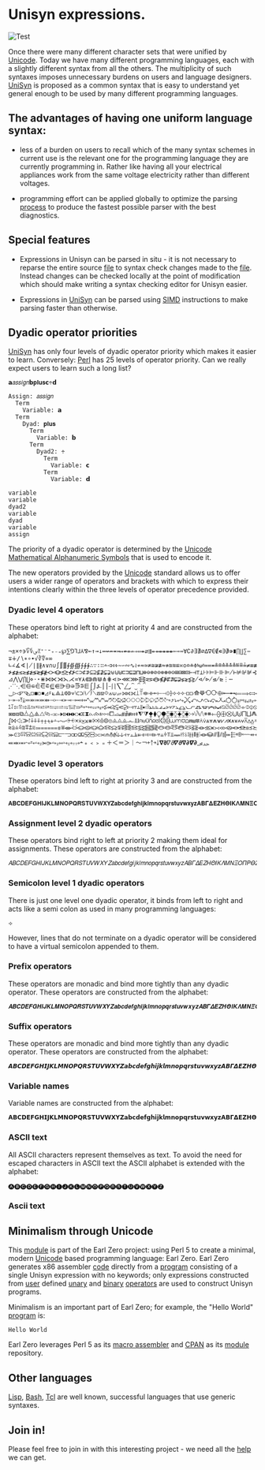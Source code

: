 # Unisyn expressions.

![Test](https://github.com/philiprbrenan/UnisynParse/workflows/Test/badge.svg)

Once there were many different character sets that were unified by [Unicode](https://en.wikipedia.org/wiki/Unicode). 
Today we have many different programming languages, each with a slightly
different syntax from all the others. The multiplicity of such syntaxes imposes
unnecessary burdens on users and language designers.  [UniSyn](https://github.com/philiprbrenan/UnisynParse) is proposed as a
common syntax that is easy to understand yet general enough to be used by many
different programming languages.

## The advantages of having one uniform language syntax:

- less of a burden on users to recall which of the many syntax schemes in
current use is the relevant one for the programming language they are currently
programming in.  Rather like having all your electrical appliances work from
the same voltage electricity rather than different voltages.

- programming effort can be applied globally to optimize the parsing [process](https://en.wikipedia.org/wiki/Process_management_(computing)) to
produce the fastest possible parser with the best diagnostics.

## Special features

- Expressions in Unisyn can be parsed in situ - it is not necessary to reparse
the entire source [file](https://en.wikipedia.org/wiki/Computer_file) to syntax check changes made to the [file](https://en.wikipedia.org/wiki/Computer_file). Instead
changes can be checked locally at the point of modification which should make
writing a syntax checking editor for Unisyn easier.

- Expressions in [UniSyn](https://github.com/philiprbrenan/UnisynParse) can be parsed using [SIMD](https://www.officedaytime.com/simd512e/) instructions to make parsing
faster than otherwise.

## Dyadic operator priorities
 [UniSyn](https://github.com/philiprbrenan/UnisynParse) has only four levels of dyadic operator priority which makes it easier
to learn. Conversely: [Perl](http://www.perl.org/) has 25 levels of operator priority.  Can we really
expect users to learn such a long list?

```
𝗮𝑎𝑠𝑠𝑖𝑔𝑛𝗯𝐩𝐥𝐮𝐬𝗰÷𝗱

Assign: 𝑎𝑠𝑠𝑖𝑔𝑛
  Term
    Variable: 𝗮
  Term
    Dyad: 𝐩𝐥𝐮𝐬
      Term
        Variable: 𝗯
      Term
        Dyad2: ÷
          Term
            Variable: 𝗰
          Term
            Variable: 𝗱

variable
variable
dyad2
variable
dyad
variable
assign
```

The priority of a dyadic operator is determined by the [Unicode Mathematical Alphanumeric Symbols](https://en.wikipedia.org/wiki/Mathematical_Alphanumeric_Symbols) that is used to
encode it.

The new operators provided by the [Unicode](https://en.wikipedia.org/wiki/Unicode) standard allows us to offer users a
wider range of operators and brackets with which to express their intentions
clearly within the three levels of operator precedence provided.

### Dyadic level 4 operators

These operators bind left to right at priority 4 and are constructed from the alphabet:

```
¬±×÷϶؆؇؈⁄⁒⁺⁻⁼₊₋₌℘⅀⅁⅂⅃⅄⅋←↑→↓↔↚↛↠↣↦↮⇎⇏⇒⇔⇴⇵⇶⇷⇸⇹⇺⇻⇼⇽⇾⇿∀∁∂∃∄∅∆∇∈∉∊∋∌∍∎∏∐∑−∓∔∕∖∗∘∙√∛∜∝∞
∟∠∡∢∣∤∥∦∧∨∩∪∫∬∭∮∯∰∱∲∳∴∵∶∷∸∹∺∻∼∽∾∿≀≁≂≃≄≅≆≇≈≉≊≋≌≍≎≏≐≑≒≓≔≕≖≗≘≙≚≛≜≝≞≟≠≡≢≣≤≥≦≧≨≩≪≫≬≭≮
≯≰≱≲≳≴≵≶≷≸≹≺≻≼≽≾≿⊀⊁⊂⊃⊄⊅⊆⊇⊈⊉⊊⊋⊌⊍⊎⊏⊐⊑⊒⊓⊔⊕⊖⊗⊘⊙⊚⊛⊜⊝⊞⊟⊠⊡⊢⊣⊤⊥⊦⊧⊨⊩⊪⊫⊬⊭⊮⊯⊰⊱⊲⊳⊴⊵⊶⊷⊸⊹⊺⊻⊼⊽⊾
⊿⋀⋁⋂⋃⋄⋅⋆⋇⋈⋉⋊⋋⋌⋍⋎⋏⋐⋑⋒⋓⋔⋕⋖⋗⋘⋙⋚⋛⋜⋝⋞⋟⋠⋡⋢⋣⋤⋥⋦⋧⋨⋩⋪⋫⋬⋭⋮⋯⋰⋱⋲⋳⋴⋵⋶⋷⋸⋹⋺⋻⋼⋽⋾⋿⌠⌡⍼⎪⎮⎯⎰⎱⎲⎳⏜⏝⏞⏟⏠
⏡▷◁◸◹◺◻◼◽◾◿♯⟀⟁⟂⟃⟄⟇⟈⟉⟊⟋⟌⟍⟎⟏⟐⟑⟒⟓⟔⟕⟖⟗⟘⟙⟚⟛⟜⟝⟞⟟⟠⟡⟢⟣⟤⟥⟰⟱⟲⟳⟴⟵⟶⟷⟸⟹⟺⟻⟼⟽⟾⟿⤀⤁⤂⤃⤄⤅⤆⤇⤈⤉⤊⤋⤌⤍⤎⤏
⤐⤑⤒⤓⤔⤕⤖⤗⤘⤙⤚⤛⤜⤝⤞⤟⤠⤡⤢⤣⤤⤥⤦⤧⤨⤩⤪⤫⤬⤭⤮⤯⤰⤱⤲⤳⤴⤵⤶⤷⤸⤹⤺⤻⤼⤽⤾⤿⥀⥁⥂⥃⥄⥅⥆⥇⥈⥉⥊⥋⥌⥍⥎⥏⥐⥑⥒⥓⥔⥕⥖⥗⥘⥙⥚⥛⥜⥝⥞⥟
⥠⥡⥢⥣⥤⥥⥦⥧⥨⥩⥪⥫⥬⥭⥮⥯⥰⥱⥲⥳⥴⥵⥶⥷⥸⥹⥺⥻⥼⥽⥾⥿⦀⦁⦂⦙⦚⦛⦜⦝⦞⦟⦠⦡⦢⦣⦤⦥⦦⦧⦨⦩⦪⦫⦬⦭⦮⦯⦰⦱⦲⦳⦴⦵⦶⦷⦸⦹⦺⦻⦼⦽⦾⦿⧀⧁⧂⧃⧄⧅
⧆⧇⧈⧉⧊⧋⧌⧍⧎⧏⧐⧑⧒⧓⧔⧕⧖⧗⧜⧝⧞⧟⧠⧡⧢⧣⧤⧥⧦⧧⧨⧩⧪⧫⧬⧭⧮⧯⧰⧱⧲⧳⧴⧵⧶⧷⧸⧹⧺⧻⧾⧿⨀⨁⨂⨃⨄⨅⨆⨇⨈⨉⨊⨋⨌⨍⨎⨏⨐⨑⨒⨓⨔⨕⨖⨗⨘⨙⨚⨛
⨜⨝⨞⨟⨠⨡⨢⨣⨤⨥⨦⨧⨨⨩⨪⨫⨬⨭⨮⨯⨰⨱⨲⨳⨴⨵⨶⨷⨸⨹⨺⨻⨼⨽⨾⨿⩀⩁⩂⩃⩄⩅⩆⩇⩈⩉⩊⩋⩌⩍⩎⩏⩐⩑⩒⩓⩔⩕⩖⩗⩘⩙⩚⩛⩜⩝⩞⩟⩠⩡⩢⩣⩤⩥⩦⩧⩨⩩⩪⩫
⩬⩭⩮⩯⩰⩱⩲⩳⩴⩵⩶⩷⩸⩹⩺⩻⩼⩽⩾⩿⪀⪁⪂⪃⪄⪅⪆⪇⪈⪉⪊⪋⪌⪍⪎⪏⪐⪑⪒⪓⪔⪕⪖⪗⪘⪙⪚⪛⪜⪝⪞⪟⪠⪡⪢⪣⪤⪥⪦⪧⪨⪩⪪⪫⪬⪭⪮⪯⪰⪱⪲⪳⪴⪵⪶⪷⪸⪹⪺⪻
⪼⪽⪾⪿⫀⫁⫂⫃⫄⫅⫆⫇⫈⫉⫊⫋⫌⫍⫎⫏⫐⫑⫒⫓⫔⫕⫖⫗⫘⫙⫚⫛⫝̸⫝⫞⫟⫠⫡⫢⫣⫤⫥⫦⫧⫨⫩⫪⫫⫬⫭⫮⫯⫰⫱⫲⫳⫴⫵⫶⫷⫸⫹⫺⫻⫼⫽⫾⫿⬰⬱⬲⬳⬴⬵⬶⬷⬸⬹⬺⬻
⬼⬽⬾⬿⭀⭁⭂⭃⭄⭇⭈⭉⭊⭋⭌﬩﹢﹤﹥﹦＋＜＝＞｜～￢￩￪￫￬𝛁𝛛𝛻𝜕𝜵𝝏𝝯𝞉𝞩𝟃𞻰𞻱
```

### Dyadic level 3 operators

These operators bind left to right at priority 3 and are constructed from the alphabet:

```
𝐀𝐁𝐂𝐃𝐄𝐅𝐆𝐇𝐈𝐉𝐊𝐋𝐌𝐍𝐎𝐏𝐐𝐑𝐒𝐓𝐔𝐕𝐖𝐗𝐘𝐙𝐚𝐛𝐜𝐝𝐞𝐟𝐠𝐡𝐢𝐣𝐤𝐥𝐦𝐧𝐨𝐩𝐪𝐫𝐬𝐭𝐮𝐯𝐰𝐱𝐲𝐳𝚨𝚩𝚪𝚫𝚬𝚭𝚮𝚯𝚰𝚱𝚲𝚳𝚴𝚵𝚶𝚷𝚸𝚹𝚺𝚻𝚼𝚽𝚾𝚿𝛀𝛁𝛂𝛃𝛄𝛅𝛆𝛇𝛈𝛉𝛊𝛋𝛌𝛍𝛎𝛏𝛐𝛑𝛒𝛓𝛔𝛕𝛖𝛗𝛘𝛙𝛚𝛛𝛜𝛝𝛞𝛟𝛠𝛡
```

### Assignment level 2 dyadic operators

These operators bind right to left at priority 2 making them ideal for
assignments. These operators are constructed from the alphabet:

```
𝐴𝐵𝐶𝐷𝐸𝐹𝐺𝐻𝐼𝐽𝐾𝐿𝑀𝑁𝑂𝑃𝑄𝑅𝑆𝑇𝑈𝑉𝑊𝑋𝑌𝑍𝑎𝑏𝑐𝑑𝑒𝑓𝑔𝑖𝑗𝑘𝑙𝑚𝑛𝑜𝑝𝑞𝑟𝑠𝑡𝑢𝑣𝑤𝑥𝑦𝑧𝛢𝛣𝛤𝛥𝛦𝛧𝛨𝛩𝛪𝛫𝛬𝛭𝛮𝛯𝛰𝛱𝛲𝛳𝛴𝛵𝛶𝛷𝛸𝛹𝛺𝛻𝛼𝛽𝛾𝛿𝜀𝜁𝜂𝜃𝜄𝜅𝜆𝜇𝜈𝜉𝜊𝜋𝜌𝜍𝜎𝜏𝜐𝜑𝜒𝜓𝜔𝜕𝜖𝜗𝜘𝜙𝜚𝜛
```

### Semicolon level 1 dyadic operators

There is just one level one dyadic operator, it binds from left to right and
acts like a semi colon as used in many programming languages:

 ```⟢```

However, lines that do not terminate on a dyadic operator will be considered to
have a virtual semicolon appended to them.


### Prefix operators

These operators are monadic and bind more tightly than any dyadic operator.
These operators are constructed from the alphabet:

```
𝑨𝑩𝑪𝑫𝑬𝑭𝑮𝑯𝑰𝑱𝑲𝑳𝑴𝑵𝑶𝑷𝑸𝑹𝑺𝑻𝑼𝑽𝑾𝑿𝒀𝒁𝒂𝒃𝒄𝒅𝒆𝒇𝒈𝒉𝒊𝒋𝒌𝒍𝒎𝒏𝒐𝒑𝒒𝒓𝒔𝒕𝒖𝒗𝒘𝒙𝒚𝒛𝜜𝜝𝜞𝜟𝜠𝜡𝜢𝜣𝜤𝜥𝜦𝜧𝜨𝜩𝜪𝜫𝜬𝜭𝜮𝜯𝜰𝜱𝜲𝜳𝜴𝜵𝜶𝜷𝜸𝜹𝜺𝜻𝜼𝜽𝜾𝜿𝝀𝝁𝝂𝝃𝝄𝝅𝝆𝝇𝝈𝝉𝝊𝝋𝝌𝝍𝝎𝝏𝝐𝝑𝝒𝝓𝝔𝝕
```

### Suffix operators

These operators are monadic and bind more tightly than any dyadic operator.
These operators are constructed from the alphabet:

```
𝘼𝘽𝘾𝘿𝙀𝙁𝙂𝙃𝙄𝙅𝙆𝙇𝙈𝙉𝙊𝙋𝙌𝙍𝙎𝙏𝙐𝙑𝙒𝙓𝙔𝙕𝙖𝙗𝙘𝙙𝙚𝙛𝙜𝙝𝙞𝙟𝙠𝙡𝙢𝙣𝙤𝙥𝙦𝙧𝙨𝙩𝙪𝙫𝙬𝙭𝙮𝙯𝞐𝞑𝞒𝞓𝞔𝞕𝞖𝞗𝞘𝞙𝞚𝞛𝞜𝞝𝞞𝞟𝞠𝞡𝞢𝞣𝞤𝞥𝞦𝞧𝞨𝞩𝞪𝞫𝞬𝞭𝞮𝞯𝞰𝞱𝞲𝞳𝞴𝞵𝞶𝞷𝞸𝞹𝞺𝞻𝞼𝞽𝞾𝞿𝟀𝟁𝟂𝟃𝟄𝟅𝟆𝟇𝟈𝟉
```

### Variable names
Variable names are constructed from the alphabet:

```
𝗔𝗕𝗖𝗗𝗘𝗙𝗚𝗛𝗜𝗝𝗞𝗟𝗠𝗡𝗢𝗣𝗤𝗥𝗦𝗧𝗨𝗩𝗪𝗫𝗬𝗭𝗮𝗯𝗰𝗱𝗲𝗳𝗴𝗵𝗶𝗷𝗸𝗹𝗺𝗻𝗼𝗽𝗾𝗿𝘀𝘁𝘂𝘃𝘄𝘅𝘆𝘇𝝖𝝗𝝘𝝙𝝚𝝛𝝜𝝝𝝞𝝟𝝠𝝡𝝢𝝣𝝤𝝥𝝦𝝧𝝨𝝩𝝪𝝫𝝬𝝭𝝮𝝯𝝰𝝱𝝲𝝳𝝴𝝵𝝶𝝷𝝸𝝹𝝺𝝻𝝼𝝽𝝾𝝿𝞀𝞁𝞂𝞃𝞄𝞅𝞆𝞇𝞈𝞉𝞊𝞋𝞌𝞍𝞎𝞏
```

### ASCII text

All ASCII characters represent themselves as text.  To avoid the need for
escaped characters in ASCII text the ASCII alphabet is extended with the
alphabet:

```
🅐🅑🅒🅓🅔🅕🅖🅗🅘🅙🅚🅛🅜🅝🅞🅟🅠🅡🅢🅣🅤🅥🅦🅧🅨🅩
```

### Ascii text


## Minimalism through Unicode

This [module](https://en.wikipedia.org/wiki/Modular_programming) is part of the Earl Zero project: using Perl 5 to create a minimal,
modern [Unicode](https://en.wikipedia.org/wiki/Unicode) based programming language: Earl Zero. Earl Zero generates x86
assembler [code](https://en.wikipedia.org/wiki/Computer_program) directly from a [program](https://en.wikipedia.org/wiki/Computer_program) consisting of a single Unisyn expression
with no keywords; only expressions constructed from [user](https://en.wikipedia.org/wiki/User_(computing)) defined
[unary](https://en.wikipedia.org/wiki/Unary_operation) and
[binary](https://en.wikipedia.org/wiki/Binary_operation)
[operators](https://en.wikipedia.org/wiki/Operator_(mathematics)) are used to
construct Unisyn programs.

Minimalism is an important part of Earl Zero; for example, the "Hello World" [program](https://en.wikipedia.org/wiki/Computer_program) is:

```
Hello World
```

Earl Zero leverages Perl 5 as its [macro
assembler](https://en.wikipedia.org/wiki/Assembly_language#Macros) and
[CPAN](https://metacpan.org/author/PRBRENAN) as its [module](https://en.wikipedia.org/wiki/Modular_programming) repository.

## Other languages
 [Lisp](https://en.wikipedia.org/wiki/Lisp), [Bash](https://en.wikipedia.org/wiki/Bash_(Unix_shell)), [Tcl](https://en.wikipedia.org/wiki/Tcl) are well known, successful languages that use generic syntaxes.

## Join in!

Please feel free to join in with this interesting project - we need all the [help](https://en.wikipedia.org/wiki/Online_help) we can get.
